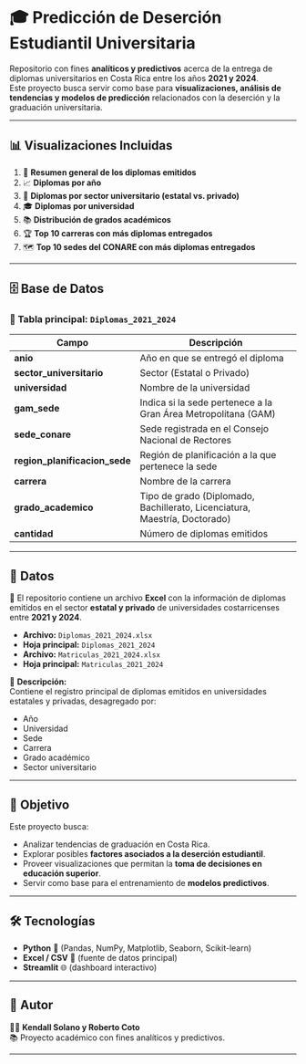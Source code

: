 # 🎓 Predicción de Deserción Estudiantil Universitaria  

Repositorio con fines **analíticos y predictivos** acerca de la entrega de diplomas universitarios en Costa Rica entre los años **2021 y 2024**.  
Este proyecto busca servir como base para **visualizaciones, análisis de tendencias y modelos de predicción** relacionados con la deserción y la graduación universitaria.  

---

## 📊 Visualizaciones Incluidas  

1. 📌 **Resumen general de los diplomas emitidos**  
2. 📈 **Diplomas por año**  
3. 🏫 **Diplomas por sector universitario (estatal vs. privado)**  
4. 🎓 **Diplomas por universidad**  
5. 📚 **Distribución de grados académicos**  
6. 🏆 **Top 10 carreras con más diplomas entregados**  
7. 🗺️ **Top 10 sedes del CONARE con más diplomas entregados**  

---

## 🗄️ Base de Datos  

### 📌 Tabla principal: `Diplomas_2021_2024`

| Campo                     | Descripción                                                                 |
|----------------------------|-----------------------------------------------------------------------------|
| **anio**                  | Año en que se entregó el diploma                                            |
| **sector_universitario**  | Sector (Estatal o Privado)                                                  |
| **universidad**           | Nombre de la universidad                                                    |
| **gam_sede**              | Indica si la sede pertenece a la Gran Área Metropolitana (GAM)              |
| **sede_conare**           | Sede registrada en el Consejo Nacional de Rectores                          |
| **region_planificacion_sede** | Región de planificación a la que pertenece la sede                      |
| **carrera**               | Nombre de la carrera                                                        |
| **grado_academico**       | Tipo de grado (Diplomado, Bachillerato, Licenciatura, Maestría, Doctorado)  |
| **cantidad**              | Número de diplomas emitidos                                                 |

---

## 📑 Datos  

📂 El repositorio contiene un archivo **Excel** con la información de diplomas emitidos en el sector **estatal y privado** de universidades costarricenses entre **2021 y 2024**.  

- **Archivo:** `Diplomas_2021_2024.xlsx`  
- **Hoja principal:** `Diplomas_2021_2024`
- **Archivo:** `Matriculas_2021_2024.xlsx`  
- **Hoja principal:** `Matriculas_2021_2024` 

🔎 **Descripción:**  
Contiene el registro principal de diplomas emitidos en universidades estatales y privadas, desagregado por:  

- Año  
- Universidad  
- Sede  
- Carrera  
- Grado académico  
- Sector universitario  

---

## 🚀 Objetivo  

Este proyecto busca:  

- Analizar tendencias de graduación en Costa Rica.  
- Explorar posibles **factores asociados a la deserción estudiantil**.  
- Proveer visualizaciones que permitan la **toma de decisiones en educación superior**.  
- Servir como base para el entrenamiento de **modelos predictivos**.  

---

## 🛠️ Tecnologías  

- **Python** 🐍 (Pandas, NumPy, Matplotlib, Seaborn, Scikit-learn)  
- **Excel / CSV** 📑 (fuente de datos principal)  
- **Streamlit** 🌐 (dashboard interactivo)  

---


## 📌 Autor  

👨‍💻 **Kendall Solano y Roberto Coto**  
📚 Proyecto académico con fines analíticos y predictivos.  

---

